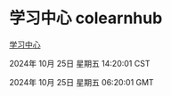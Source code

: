 # 学习中心 colearnhub
[学习中心](http://219.139.199.238:56308/colearnhub/)

2024年 10月 25日 星期五 14:20:01 CST

2024年 10月 25日 星期五 06:20:01 GMT
